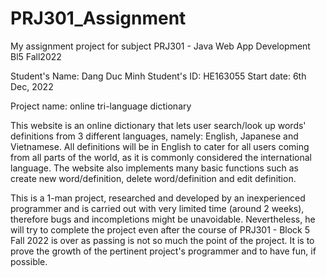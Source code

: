 # PRJ301_Assignment
My assignment project for subject PRJ301 - Java Web App Development Bl5 Fall2022

Student's Name: Dang Duc Minh
Student's ID: HE163055
Start date: 6th Dec, 2022

Project name: online tri-language dictionary

This website is an online dictionary that lets user search/look up words' definitions from 3 different languages, namely: English, Japanese and Vietnamese.
All definitions will be in English to cater for all users coming from all parts of the world, as it is commonly considered the international language. The website also implements many basic functions such as create new word/definition, delete word/definition and edit definition.

This is a 1-man project, researched and developed by an inexperienced programmer and is carried out with very limited time (around 2 weeks), therefore bugs and incompletions might be unavoidable. Nevertheless, he will try to complete the project even after the course of PRJ301 - Block 5 Fall 2022 is over as passing is not so much the point of the project. It is to prove the growth of the pertinent project's programmer and to have fun, if possible.
